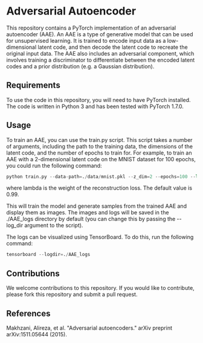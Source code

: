 # Adversarial Autoencoder

This repository contains a PyTorch implementation of an adversarial autoencoder (AAE). An AAE is a type of generative model that can be used for unsupervised learning. It is trained to encode input data as a low-dimensional latent code, and then decode the latent code to recreate the original input data. The AAE also includes an adversarial component, which involves training a discriminator to differentiate between the encoded latent codes and a prior distribution (e.g. a Gaussian distribution).

## Requirements
To use the code in this repository, you will need to have PyTorch installed. The code is written in Python 3 and has been tested with PyTorch 1.7.0.

## Usage
To train an AAE, you can use the train.py script. This script takes a number of arguments, including the path to the training data, the dimensions of the latent code, and the number of epochs to train for. For example, to train an AAE with a 2-dimensional latent code on the MNIST dataset for 100 epochs, you could run the following command:

```python
python train.py --data-path=./data/mnist.pkl --z_dim=2 --epochs=100 --lambda=0.99
```

where lambda is the weight of the reconstruction loss. The default value is 0.99.

This will train the model and generate samples from the trained AAE and display them as images. The images and logs will be saved in the ./AAE_logs directory by default (you can change this by passing the --log_dir argument to the script). 

The logs can be visualized using TensorBoard. To do this, run the following command:

```python
tensorboard --logdir=./AAE_logs
```

## Contributions
We welcome contributions to this repository. If you would like to contribute, please fork this repository and submit a pull request.

## References
Makhzani, Alireza, et al. "Adversarial autoencoders." arXiv preprint arXiv:1511.05644 (2015).